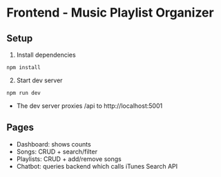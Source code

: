 # Frontend - Music Playlist Organizer

## Setup
1. Install dependencies
```
npm install
```
2. Start dev server
```
npm run dev
```
- The dev server proxies /api to http://localhost:5001

## Pages
- Dashboard: shows counts
- Songs: CRUD + search/filter
- Playlists: CRUD + add/remove songs
- Chatbot: queries backend which calls iTunes Search API
